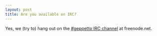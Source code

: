 ```yaml
---
layout: post
title: Are you available on IRC?
---
```

Yes, we (try to) hang out on the [#geppetto IRC channel](irc://irc.freenode.net/#geppetto) at freenode.net.

